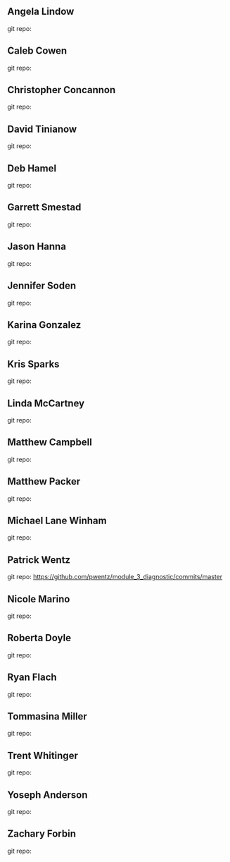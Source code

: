 ## Angela Lindow
git repo:

## Caleb Cowen
git repo:

## Christopher Concannon
git repo:

## David Tinianow
git repo:

## Deb Hamel
git repo:

## Garrett Smestad
git repo:

## Jason Hanna
git repo:

## Jennifer Soden
git repo:

## Karina Gonzalez
git repo:

## Kris Sparks
git repo:

## Linda McCartney
git repo:

## Matthew Campbell
git repo:

## Matthew Packer
git repo:

## Michael Lane Winham
git repo:

## Patrick Wentz
git repo: https://github.com/pwentz/module_3_diagnostic/commits/master

## Nicole Marino
git repo:

## Roberta Doyle
git repo:

## Ryan Flach
git repo:

## Tommasina Miller
git repo:

## Trent Whitinger
git repo:

## Yoseph Anderson
git repo:

## Zachary Forbin
git repo:
